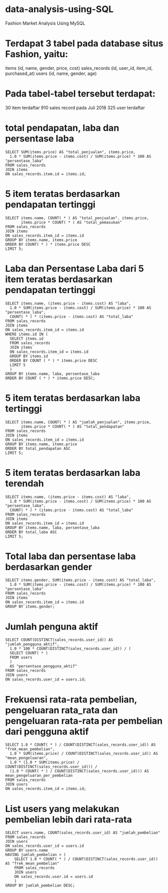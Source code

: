 # data-analysis-using-SQL
Fashion Market Analysis Using MySQL

# Terdapat 3 tabel pada database situs Fashion, yaitu:
items (id, name, gender, price, cost)
sales_records (id, user_id, item_id, purchased_at)
users (id, name, gender, age)
# Pada tabel-tabel tersebut terdapat:
30 item terdaftar
910 sales record pada Juli 2018
325 user terdaftar


# total pendapatan, laba dan persentase laba
```
SELECT SUM(items.price) AS "total_penjualan", items.price, 
  1.0 * SUM(items.price - items.cost) / SUM(items.price) * 100 AS "persentase_laba"
FROM sales_records
JOIN items
ON sales_records.item.id = items.id;
```

# 5 item teratas berdasarkan pendapatan tertinggi
```
SELECT items.name, COUNT( * ) AS "total_penjualan", items.price,
       items.price * COUNT( * ) AS "total_pemasukan"
FROM sales_records
JOIN items
ON sales_records.item_id = items.id
GROUP BY items.name, items.price
ORDER BY COUNT( * ) * items.price DESC
LIMIT 5;
```

# Laba dan Persentase Laba dari 5 item teratas berdasarkan pendapatan tertinggi
```
SELECT items.name, (items.price - items.cost) AS "laba",
  1.0 * SUM(items.price - items.cost) / SUM(items.price) * 100 AS "persentase_laba",
  COUNT( * ) * (items.price - items.cost) AS "total_laba"
FROM sales_records
JOIN items
ON sales_records.item_id = items.id
WHERE items.id IN (
  SELECT items.id
  FROM sales_records
  JOIN items
  ON sales_records.item_id = items.id
  GROUP BY items.id
  ORDER BY COUNT ( * ) * items.price DESC
  LIMIT 5
  )
GROUP BY items.name, laba, persentase_laba
ORDER BY COUNT ( * ) * items.price DESC;
```

# 5 item teratas berdasarkan  laba tertinggi
```
SELECT items.name, COUNT( * ) AS "jumlah_penjualan", items.price,
       items.price * COUNT( * ) AS "total_pendapatan"
FROM sales_records
JOIN items
ON sales_records.item_id = items.id  
GROUP BY items.name, items.price
ORDER BY total_pendapatan ASC
LIMIT 5;
```

# 5 item teratas berdasarkan laba terendah
```
SELECT items.name, (items.price - items.cost) AS "laba",
  1.0 * SUM(items.price - items.cost) / SUM(items.price) * 100 AS "persentase_laba",
  COUNT( * ) * (items.price - items.cost) AS "total_laba"
FROM sales_records
JOIN items
ON sales_records.item_id = items.id
GROUP BY items.name, laba, persentase_laba
ORDER BY total_laba ASC
LIMIT 5;
```

# Total laba dan persentase laba berdasarkan gender
```
SELECT items.gender, SUM(items.price - items.cost) AS "total_laba",
  1.0 * SUM(items.price - items.cost) / SUM(items.price) * 100 AS "persentase_laba"
FROM sales_records
JOIN items
ON sales_records.item_id = items.id
GROUP BY items.gender;
```

# Jumlah penguna aktif
```
SELECT COUNT(DISTINCT(sales_records.user_id)) AS "jumlah_pengguna_aktif",
  1.0 * 100 * COUNT(DISTINCT(sales_records.user_id)) / (
  SELECT COUNT( * )
  FROM users
  )
  AS "persentase_pengguna_aktif"
FROM sales_records
JOIN users
ON sales_records.user_id = users.id;
```
# Frekuensi rata-rata pembelian, pengeluaran rata_rata dan pengeluaran rata-rata per pembelian dari pengguna aktif
```
SELECT 1.0 * COUNT( * ) / COUNT(DISTINCT(sales_records.user_id)) AS "frek_mean_pembelian",
  1.0 * SUM(items.price) / COUNT(DISTINCT(sales_records.user_id)) AS "mean_pengeluaran",
  1.0 * (1.0 * SUM(items.price) / COUNT(DISTINCT(sales_records.user_id))) / 
  (1.0 * COUNT( * ) / COUNT(DISTINCT(sales_records.user_id))) AS mean_pengeluaran_per_pembelian
FROM sales_records
JOIN users
ON sales_records.item_id = items.id;  
```

# List users yang melakukan pembelian lebih dari rata-rata
```
SELECT users.name, COUNT(sales_records.user_id) AS "jumlah_pembelian"
FROM sales_records
JOIN users
ON sales_records.user_id = users.id
GROUP BY users.name
HAVING jumlah_pembelian > (
    SELECT 1.0 * COUNT( * ) / COUNT(DISTINCT(sales_records.user_id)) AS "frek_mean_pembelian"
    FROM sales_records
    JOIN users
    ON sales_records.user.id = users.id
    )
GROUP BY jumlah_pembelian DESC;
```
